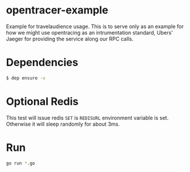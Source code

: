 # opentracer-example
Example for travelaudience usage. This is to serve only as an example for how we might use opentracing as an intrumentation standard, Ubers' Jaeger for providing the service along our RPC calls.

# Dependencies

```bash
$ dep ensure -v
```

# Optional Redis

This test will issue redis `SET` is `REDISURL` environment variable is set. Otherwise it will sleep randomly for about 3ms.

# Run
```bash
go run *.go
```
